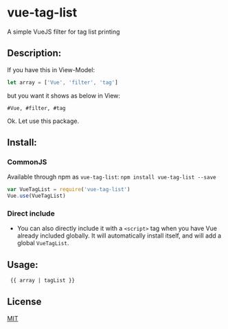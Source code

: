 # vue-tag-list
A simple VueJS filter for tag list printing

## Description:
If you have this in View-Model:

```js
let array = ['Vue', 'filter', 'tag']
```

but you want it shows as below in View: 

```
#Vue, #filter, #tag
```

Ok. Let use this package.

## Install:

### CommonJS

 Available through npm as `vue-tag-list`: 
`npm install vue-tag-list --save`

  ``` js
  var VueTagList = require('vue-tag-list')
  Vue.use(VueTagList)
  ```

### Direct include

 - You can also directly include it with a `<script>` tag when you have Vue already included globally. It will automatically install itself, and will add a global `VueTagList`.

## Usage:

 ```html
  {{ array | tagList }}
 ```
 
## License

[MIT](http://opensource.org/licenses/MIT)
